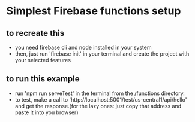 # Simplest Firebase functions setup
## to recreate this
- you need firebase cli and node installed in your system 
- then, just run 'firebase init' in your terminal and create the project with your selected features
## to run this example
- run 'npm run serveTest' in the terminal from the /functions directory.
- to test, make a call to 'http://localhost:5001/test/us-central1/api/hello' and get the response.(for the lazy ones: just copy that address and paste it into you browser)

